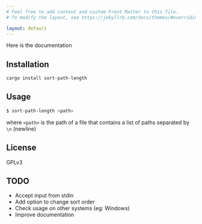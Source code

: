 ```yaml
---
# Feel free to add content and custom Front Matter to this file.
# To modify the layout, see https://jekyllrb.com/docs/themes/#overriding-theme-defaults

layout: default
---
```


Here is the documentation

## Installation

```bash
cargo install sort-path-length
```

## Usage

```bash
$ sort-path-length <path>
```

where `<path>` is the path of a file that contains a list of paths separated by `\n` (newline)

## License

GPLv3

## TODO

* Accept input from stdin
* Add option to change sort order
* Check usage on other systems (eg: Windows)
* Improve documentation